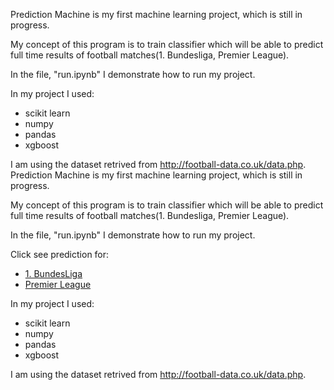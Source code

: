 Prediction Machine is my first machine learning project, which is still in progress.

My concept of this program is to train classifier which will be able to predict full time results of football matches(1. Bundesliga, Premier League). 

In the file, "run.ipynb" I demonstrate how to run my project.

In my project I used:
- scikit learn
- numpy
- pandas
- xgboost


I am using the dataset retrived from http://football-data.co.uk/data.php.
Prediction Machine is my first machine learning project, which is still in progress.

My concept of this program is to train classifier which will be able to predict full time results of football matches(1. Bundesliga, Premier League). 

In the file, "run.ipynb" I demonstrate how to run my project.

Click see prediction for:
- [1. BundesLiga](data/D1/Predictions/)
- [Premier League](data/E0/Predictions/)


In my project I used:
- scikit learn
- numpy
- pandas
- xgboost


I am using the dataset retrived from http://football-data.co.uk/data.php.

